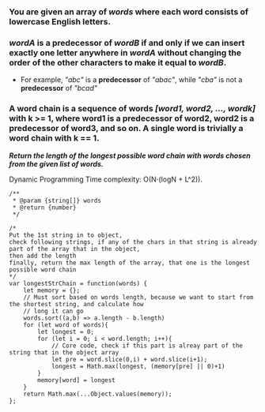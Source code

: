 ### You are given an array of *words* where each word consists of lowercase English letters.
### *wordA* is a predecessor of *wordB* if and only if we can insert exactly one letter anywhere in *wordA* without changing the order of the other characters to make it equal to *wordB*.

- For example, *"abc"* is a **predecessor** of *"abac"*, while *"cba"* is not a **predecessor** of *"bcad"*

### A word chain is a sequence of words *[word1, word2, ..., wordk]* with k >= 1, where word1 is a predecessor of word2, word2 is a predecessor of word3, and so on. A single word is trivially a word chain with k == 1.

***Return the length of the longest possible word chain with words chosen from the given list of words.***

Dynamic Programming
Time complexity: O(N⋅(logN + L^2)).
```JS
/**
 * @param {string[]} words
 * @return {number}
 */

/*
Put the 1st string in to object,
check following strings, if any of the chars in that string is already part of the array that in the object,
then add the length
finally, return the max length of the array, that one is the longest possible word chain
*/
var longestStrChain = function(words) {
    let memory = {}; 
    // Must sort based on words length, because we want to start from the shortest string, and calculate how 
    // long it can go
    words.sort((a,b) => a.length - b.length)
    for (let word of words){
        let longest = 0; 
        for (let i = 0; i < word.length; i++){
            // Core code, check if this part is alreay part of the string that in the object array
            let pre = word.slice(0,i) + word.slice(i+1);
            longest = Math.max(longest, (memory[pre] || 0)+1)
        }
        memory[word] = longest
    }
    return Math.max(...Object.values(memory));
};
```
